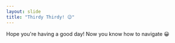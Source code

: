 ```yaml
---
layout: slide
title: "Thirdy Thirdy! 😉"
---
```

Hope you're having a good day!
Now you know how to navigate 😀

